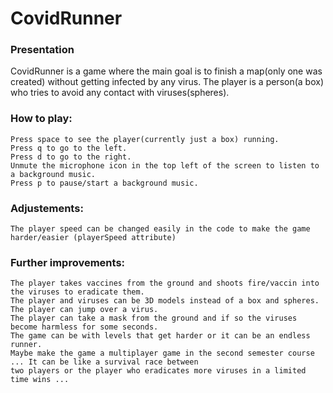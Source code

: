 # CovidRunner

### Presentation
CovidRunner is a game where the main goal is to finish a map(only one was created) without getting infected by any virus.
The player is a person(a box) who tries to avoid any contact with viruses(spheres).

### How to play:
    Press space to see the player(currently just a box) running.
    Press q to go to the left.
    Press d to go to the right.
    Unmute the microphone icon in the top left of the screen to listen to a background music.
    Press p to pause/start a background music.

### Adjustements:
    The player speed can be changed easily in the code to make the game harder/easier (playerSpeed attribute)

### Further improvements:
    The player takes vaccines from the ground and shoots fire/vaccin into the viruses to eradicate them.
    The player and viruses can be 3D models instead of a box and spheres.
    The player can jump over a virus.
    The player can take a mask from the ground and if so the viruses become harmless for some seconds.
    The game can be with levels that get harder or it can be an endless runner.
    Maybe make the game a multiplayer game in the second semester course ... It can be like a survival race between 
    two players or the player who eradicates more viruses in a limited time wins ...
